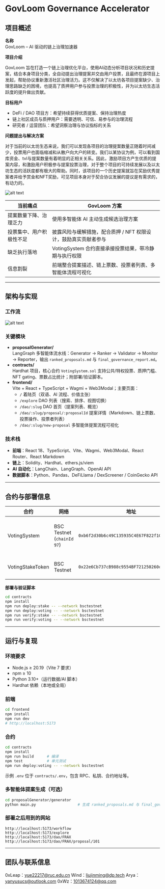 # GovLoom Governance Accelerator

## 项目概述

**名称**  
GovLoom – AI 驱动的链上治理加速器

**项目介绍**  

GovLoom 旨在打造一个链上治理优化平台，使用AI动态分析项目状况和历史提案，结合本身项目分类，全自动提出治理提案并交由用户投票，且最终在源项目上发起，帮助协议重新激活社区治理活力。这不仅解决了以太坊各项目提案缺少、治理思路缺乏的困境，也提高了质押用户参与投票治理的积极性，并为以太坊生态活跃度的提升做出贡献。

**目标用户**  
- DeFi / DAO 项目方：希望持续获得优质提案、保持治理热度  
- 链上社区成员与质押用户：需要透明、可信、易参与的治理流程  
- 研究者 / 运营团队：希望洞察治理与协议指标的关系  

**问题提出与解决方案**

对于当前的以太坊生态来说，我们可以发现各项目的治理提案数量正随着时间减少，投票用户也面临缩减和从散户向大户的转变。我们以某协议为例，可以看到国库资金、tvl与提案数量有着明显的正相关关系。因此，激励项目方产生优质的提案内容，和激励用户积极参与提案投票治理，对于整个项目的可持续发展以及以太坊生态的活跃度都有极大的帮助。同时，该项目的一个历史提案就旨在奖励优秀提案者并给予赏金和NFT奖励，可见项目本身对于契合协议发展的提议是有需求的，有动力的。

![alt text](img/situation.png)

| 当前痛点 | GovLoom 方案 |
| --- | --- |
| 提案数量下降、治理乏力 | 使用多智能体 AI 主动生成候选治理方案 |
| 投票集中、用户积极性不足 | 披露风险与缓解措施，配合质押 / NFT 权限设计，鼓励真实贡献者参与 |
| 缺乏执行落地 | VotingSystem 合约直接承接投票结果，带冷静期与执行权限 |
| 信息割裂 | 前端整合提案描述、链上票数、投票者列表、多智能体流程可视化 |

---

## 架构与实现

### 工作流

![alt text](img/workflow.png)

### 关键模块
- **proposalGenerator/**  
  LangGraph 多智能体流水线：Generator → Ranker → Validator → Monitor → Reporter，输出 `ranked_proposals.md` 与 `final_governance_report.md`。
- **contracts/**  
  Hardhat 项目，核心合约 `VotingSystem.sol` 支持公共/特权投票、质押门槛、NFT gating、票数占比统计；附部署/验证脚本。
- **frontend/**  
  Vite + React + TypeScript + Wagmi + Web3Modal；主要页面：
  - `/` 着陆页（双语、AI 流程、价值主张）
  - `/explore` DAO 列表（搜索、排序、视图切换）
  - `/dao/:slug` DAO 首页（提案列表、概览）
  - `/dao/:slug/proposal/:proposalId` 提案详情（Markdown、链上票数、投票操作、投票者列表）
  - `/dao/:slug/new-proposal` 多智能体提案流程可视化

### 技术栈
- **前端**：React 18、TypeScript、Vite、Wagmi、Web3Modal、React Router、React Markdown  
- **链上**：Solidity、Hardhat、ethers.js/viem  
- **AI 自动化**：LangChain、LangGraph、OpenAI API  
- **数据脚本**：Python、Pandas、DeFiLlama / DexScreener / CoinGecko API

---

## 合约与部署信息

| 合约 | 网络 | 地址 | 功能 |
| --- | --- | --- | --- |
| VotingSystem | BSC Testnet (`chainId 97`) | `0xb6f2d30b6c49C135935C4E67F822f1Cd8b51f80b` | 投票合约（公共与特权投票、质押管理） |
| VotingStakeToken | BSC Testnet | `0x22e6Cb737cB988c9554BF721250260c5F6ce201D` | 质押代币示例（VSTT） |

**部署与验证脚本**
```bash
cd contracts
npm install
npm run deploy:stake -- --network bsctestnet
npm run deploy:voting -- --network bsctestnet
npm run verify:stake -- --network bsctestnet
npm run verify:voting -- --network bsctestnet
```

---

## 运行与复现

### 环境要求
- Node.js ≥ 20.19（Vite 7 要求）
- npm ≥ 10
- Python 3.10+（运行数据/AI 脚本）
- Hardhat 依赖（本地或全局）

### 前端
```bash
cd frontend
npm install
npm run dev
# http://localhost:5173
```

### 合约
```bash
cd contracts
npm install
npm run build      # 编译
npm test           # 单元测试
npm run deploy:voting -- --network bsctestnet
```
示例 `.env` 位于 `contracts/.env`，包含 RPC、私钥、合约地址等。

### 多智能体提案生成（可选）
```bash
cd proposalGenerator/generator
python main.py                   # 生成 ranked_proposals.md 与 final_governance_report.md
```

### 部署之后用到的网站

``` 
http://localhost:5173/workflow
http://localhost:5173/explore
http://localhost:5173/dao/FRAX
http://localhost:5173/dao/FRAX/proposal/101
```

---

## 团队与联系信息
0xLeap：yue22217@ruc.edu.cn
Wind：liujinming@dp.tech
Arya：yanyusucs@outlook.com
0xWz：1013674124@qq.com
